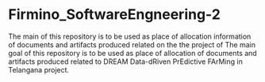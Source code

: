 # Firmino_SoftwareEngneering-2
The main of this repository is to be used as place of allocation information of documents and artifacts produced related on the the project of The main goal of this repository is to be used as place of allocation of documents and artifacts produced related to DREAM Data-dRiven PrEdictive FArMing in Telangana project.
